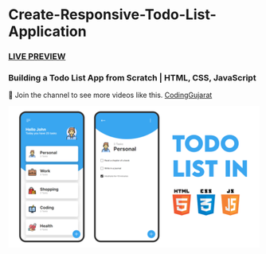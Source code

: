 # Create-Responsive-Todo-List-Application
### [LIVE PREVIEW](https://amanayak.github.io/Create-Responsive-Todo-List-Application/)
### Building a Todo List App from Scratch | HTML, CSS, JavaScript 

💙 Join the channel to see more videos like this. [CodingGujarat](https://www.youtube.com/@codinggujarat)

![preview img](/preview.png)
